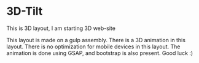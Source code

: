 # 3D-Tilt
This is 3D layout, I am starting 3D web-site

This layout is made on a gulp assembly. There is a 3D animation in this layout. There is no optimization for mobile devices in this layout.
The animation is done using GSAP, and bootstrap is also present.
Good luck :)
